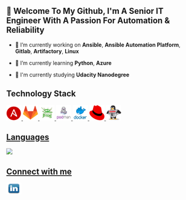 ## 👋 Welcome To My Github, I'm A Senior IT Engineer With A Passion For Automation & Reliability

- 🔭 I’m currently working on **Ansible**, **Ansible Automation Platform**, **Gitlab**, **Artifactory**, **Linux** 

- 🌱 I’m currently learning **Python**, **Azure**

- 📝 I'm currently studying **Udacity Nanodegree**

## Technology Stack
<p align="left">
    <a href="https://www.ansible.com/" target="_blank" rel="noreferrer"> <img src="https://github.com/kevinjnicholson/images/blob/main/ansible.png" width="40" height="40"/> </a> 
    <a href="https://about.gitlab.com/" target="_blank" rel="noreferrer"> <img src="https://github.com/kevinjnicholson/images/blob/main/gitlab.png" width="40" height="40"/> </a> 
    <a href="https://jfrog.com/artifactory" target="_blank" rel="noreferrer"> <img src="https://github.com/kevinjnicholson/images/blob/main/artifactory.svg" width="40" height="40"/> </a>
    <a href="https://podman.io/" target="_blank" rel="noreferrer"> <img src="https://github.com/kevinjnicholson/images/blob/main/podman.png" width="40" height="40"/> </a>
    <a href="https://www.docker.com/" target="_blank" rel="noreferrer"> <img src="https://github.com/kevinjnicholson/images/blob/main/docker.png" width="40" height="40"/> </a>
    <a href="https://www.redhat.com/en/technologies/linux-platforms/enterprise-linux" target="_blank" rel="noreferrer"> <img src="https://github.com/kevinjnicholson/images/blob/main/Red_Hat_logo.svg.png" width="40" height="40"/> </a>
    <a href="https://www.oracle.com/uk/linux/" target="_blank" rel="noreferrer"> <img src="https://github.com/kevinjnicholson/images/blob/main/oracle.gif" width="40" height="40"/> </p>

## Languages 
![](https://github-readme-stats.vercel.app/api/top-langs/?username=kevinjnicholson&theme=dark&hide_border=false&include_all_commits=false&count_private=false&layout=compact)

## Connect with me
<p align="left">
<a href="https://linkedin.com/in/kevin-nicholson-1098b766" target="blank"><img align="center" src="https://github.com/kevinjnicholson/images/blob/main/linkedin.png" alt="kevin nicholson" height="30" width="40" /></a>
</p>
